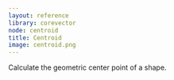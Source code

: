 ```yaml
---
layout: reference
library: corevector
node: centroid
title: Centroid
image: centroid.png
---
```

Calculate the geometric center point of a shape.

